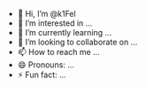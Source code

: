 - 👋 Hi, I’m @k1Fel
- 👀 I’m interested in ...
- 🌱 I’m currently learning ...
- 💞️ I’m looking to collaborate on ...
- 📫 How to reach me ...
- 😄 Pronouns: ...
- ⚡ Fun fact: ...

<!---
k1Fel/k1Fel is a ✨ special ✨ repository because its `README.md` (this file) appears on your GitHub profile.
You can click the Preview link to take a look at your changes.
--->
